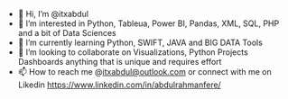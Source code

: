 - 👋 Hi, I’m @itxabdul
- 👀 I’m interested in Python, Tableua, Power BI, Pandas, XML, SQL, PHP and a bit of Data Sciences
- 🌱 I’m currently learning Python, SWIFT, JAVA and BIG DATA Tools
- 💞️ I’m looking to collaborate on Visualizations, Python Projects Dashboards anything that is unique and requires effort
- 📫 How to reach me @itxabdul@outlook.com or connect with me on Likedin https://www.linkedin.com/in/abdulrahmanfere/

<!---
itxabdul/itxabdul is a ✨ special ✨ repository because its `README.md` (this file) appears on your GitHub profile.
You can click the Preview link to take a look at your changes.
--->
